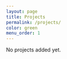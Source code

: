 ```yaml
---
layout: page
title: Projects
permalink: /projects/
color: green
menu_order: 1
---
```


No projects added yet.
